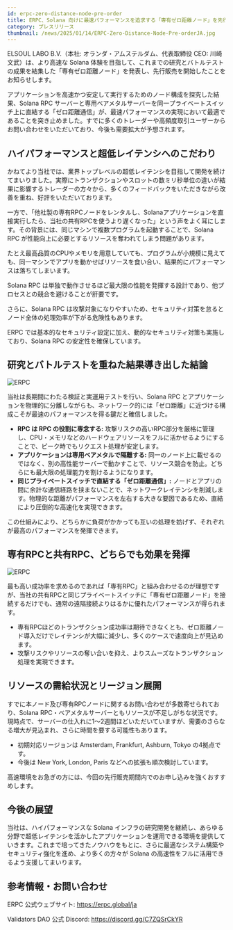 ```yaml
---
id: erpc-zero-distance-node-pre-order
title: ERPC、Solana 向けに最速パフォーマンスを追求する「専有ゼロ距離ノード」を先行販売開始
category: プレスリリース
thumbnail: /news/2025/01/14/ERPC-Zero-Distance-Node-Pre-orderJA.jpg
---
```


ELSOUL LABO B.V.（本社: オランダ・アムステルダム、代表取締役 CEO: 川崎文武）は、より高速な Solana 体験を目指して、これまでの研究とバトルテストの成果を結集した「専有ゼロ距離ノード」を発表し、先行販売を開始したことをお知らせします。

アプリケーションを高速かつ安定して実行するためのノード構成を探究した結果、Solana RPC サーバーと専用ベアメタルサーバーを同一プライベートスイッチ上に直結する「ゼロ距離通信」が、最速パフォーマンスの実現において最適であることを突き止めました。すでに多くのトレーダーや高頻度取引ユーザーからお問い合わせをいただいており、今後も需要拡大が予想されます。

## ハイパフォーマンスと超低レイテンシへのこだわり

かねてより当社では、業界トップレベルの超低レイテンシを目指して開発を続けてまいりました。実際にトランザクションやスロットの数ミリ秒単位の違いが結果に影響するトレーダーの方々から、多くのフィードバックをいただきながら改善を重ね、好評をいただいております。

一方で、「他社製の専有RPCノードをレンタルし、Solanaアプリケーションを直接実行したら、当社の共有RPCを使うより遅くなった」という声をよく耳にします。その背景には、同じマシンで複数プログラムを起動することで、Solana RPC が性能向上に必要とするリソースを奪われてしまう問題があります。

たとえ最高品質のCPUやメモリを用意していても、プログラムが小規模に見えても、同一マシンでアプリを動かせばリソースを食い合い、結果的にパフォーマンスは落ちてしまいます。

Solana RPC は単独で動作させるほど最大限の性能を発揮する設計であり、他プロセスとの競合を避けることが肝要です。

さらに、Solana RPC は攻撃対象になりやすいため、セキュリティ対策を怠るとノード全体の処理効率が下がる危険性もあります。

ERPC では基本的なセキュリティ設定に加え、動的なセキュリティ対策も実施しており、Solana RPC の安定性を確保しています。

## 研究とバトルテストを重ねた結果導き出した結論

![ERPC](/news/2025/01/14/ERPCzero-distance-nodeJA.jpg)

当社は長期間にわたる検証と実運用テストを行い、Solana RPC とアプリケーションを物理的に分離しながらも、ネットワーク的には「ゼロ距離」に近づける構成こそが最速のパフォーマンスを得る鍵だと確信しました。

- **RPC は RPC の役割に専念する:** 攻撃リスクの高いRPC部分を厳格に管理し、CPU・メモリなどのハードウェアリソースをフルに活かせるようにすることで、ピーク時でもリクエスト処理が安定します。
- **アプリケーションは専用ベアメタルで隔離する:** 同一のノード上に載せるのではなく、別の高性能サーバーで動かすことで、リソース競合を防止。どちらにも最大限の処理能力を割けるようになります。
- **同じプライベートスイッチで直結する「ゼロ距離通信」:** ノードとアプリの間に余計な通信経路を挟まないことで、ネットワークレイテンシを削減します。物理的な距離がパフォーマンスを左右する大きな要因であるため、直結により圧倒的な高速化を実現できます。

この仕組みにより、どちらかに負荷がかかっても互いの処理を妨げず、それぞれが最高のパフォーマンスを発揮できます。

## 専有RPCと共有RPC、どちらでも効果を発揮

![ERPC](/news/2025/01/14/ERPCzero-distance-node-meritJA.jpg)

最も高い成功率を求めるのであれば「専有RPC」と組み合わせるのが理想ですが、当社の共有RPCと同じプライベートスイッチに「専有ゼロ距離ノード」を接続するだけでも、通常の遠隔接続よりはるかに優れたパフォーマンスが得られます。

- 専有RPCほどのトランザクション成功率は期待できなくとも、ゼロ距離ノード導入だけでレイテンシが大幅に減少し、多くのケースで速度向上が見込めます。
- 攻撃リスクやリソースの奪い合いを抑え、よりスムーズなトランザクション処理を実現できます。

## リソースの需給状況とリージョン展開

すでに本ノード及び専有RPCノードに関するお問い合わせが多数寄せられており、Solana RPC・ベアメタルサーバーともリソースが不足しがちな状況です。現時点で、サーバーの仕入れに1〜2週間ほどいただいていますが、需要のさらなる増大が見込まれ、さらに時間を要する可能性もあります。

- 初期対応リージョンは Amsterdam, Frankfurt, Ashburn, Tokyo の4拠点です。
- 今後は New York, London, Paris などへの拡張も順次検討しています。

高速環境をお急ぎの方には、今回の先行販売期間内でのお申し込みを強くおすすめします。

## 今後の展望

当社は、ハイパフォーマンスな Solana インフラの研究開発を継続し、あらゆる分野で超低レイテンシを活かしたアプリケーションを運用できる環境を提供していきます。これまで培ってきたノウハウをもとに、さらに最適なシステム構築やセキュリティ強化を進め、より多くの方々が Solana の高速性をフルに活用できるよう支援してまいります。

## 参考情報・お問い合わせ

ERPC 公式ウェブサイト: https://erpc.global/ja

Validators DAO 公式 Discord: https://discord.gg/C7ZQSrCkYR
